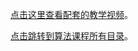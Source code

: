[点击这里查看配套的教学视频](https://chenxiaosong.com/course/algorithm/video.html)。

[点击跳转到算法课程所有目录](https://chenxiaosong.com/course/algorithm/algorithm.html)。

